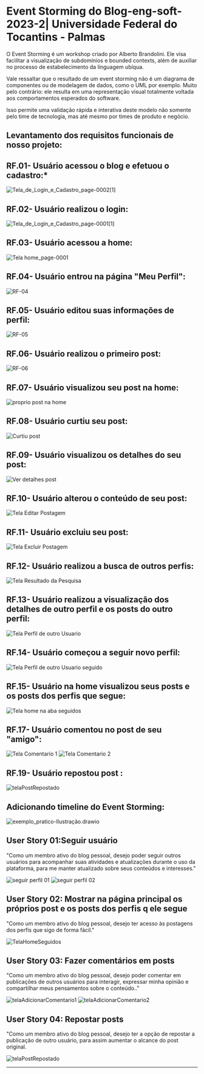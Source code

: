 # Event Storming do Blog-eng-soft-2023-2| Universidade Federal do Tocantins - Palmas

O Event Storming é um workshop criado por Alberto Brandolini. Ele visa facilitar a visualização de subdomínios e bounded contexts, além de auxiliar no processo de estabelecimento da linguagem ubíqua.

Vale ressaltar que o resultado de um event storming não é um diagrama de componentes ou de modelagem de dados, como o UML por exemplo. Muito pelo contrário: ele resulta em uma representação visual totalmente voltada aos comportamentos esperados do software.

Isso permite uma validação rápida e interativa deste modelo não somente pelo time de tecnologia, mas até mesmo por times de produto e negócio.


## Levantamento dos requisitos funcionais de nosso projeto: 

## RF.01- Usuário acessou o blog e efetuou o cadastro:*

![Tela_de_Login_e_Cadastro_page-0002[1]](https://github.com/Daniel-Noleto/IMGs-BlogPessoal/blob/main/Imagens%20do%20event%20storming/Tela_de_Login_e_Cadastro_page-0002%5B1%5D.png)

## RF.02- Usuário realizou o login:

![Tela_de_Login_e_Cadastro_page-0001[1]](https://github.com/Daniel-Noleto/IMGs-BlogPessoal/blob/main/Imagens%20do%20event%20storming/Tela_de_Login_e_Cadastro_page-0001%5B1%5D.png)

## RF.03- Usuário acessou a home:

![Tela home_page-0001](https://github.com/Daniel-Noleto/IMGs-BlogPessoal/blob/main/Imagens%20do%20event%20storming/Tela%20home_page-0001.png)

## RF.04- Usuário entrou na página "Meu Perfil":

![RF-04](https://github.com/Daniel-Noleto/IMGs-BlogPessoal/blob/main/Imagens%20do%20event%20storming/RF-04.png)

## RF.05- Usuário editou  suas informações de perfil:

![RF-05](https://github.com/Daniel-Noleto/IMGs-BlogPessoal/blob/main/Imagens%20do%20event%20storming/RF-05.png)


## RF.06- Usuário realizou o primeiro post:

![RF-06](https://github.com/Daniel-Noleto/IMGs-BlogPessoal/blob/main/Imagens%20do%20event%20storming/RF-06.png)

## RF.07- Usuário visualizou seu post na home:

![proprio post na home](https://github.com/Daniel-Noleto/IMGs-BlogPessoal/blob/main/Imagens%20do%20event%20storming/proprio%20post%20na%20home.png)

## RF.08- Usuário curtiu seu post:

![Curtiu post](https://github.com/Daniel-Noleto/IMGs-BlogPessoal/blob/main/Imagens%20do%20event%20storming/Curtiu%20post.png)

## RF.09- Usuário visualizou os detalhes do seu post:

![Ver detalhes post](https://github.com/Daniel-Noleto/IMGs-BlogPessoal/blob/main/Imagens%20do%20event%20storming/Ver%20detalhes%20post.png)


## RF.10- Usuário alterou o conteúdo de seu post:

![Tela Editar Postagem](https://github.com/Daniel-Noleto/IMGs-BlogPessoal/blob/main/Imagens%20do%20event%20storming/TelaEditarPostagem.png)

## RF.11- Usuário excluiu seu post:

![Tela Excluir Postagem](https://github.com/Daniel-Noleto/IMGs-BlogPessoal/blob/main/Imagens%20do%20event%20storming/TelaExcluirPostagem.png)

## RF.12- Usuário realizou a busca de outros perfis:

![Tela Resultado da Pesquisa](https://github.com/Daniel-Noleto/IMGs-BlogPessoal/blob/main/Imagens%20do%20event%20storming/TelaResultados.png)

## RF.13- Usuário realizou a visualização dos detalhes de outro perfil e os posts do outro perfil:

![Tela Perfil de outro Usuario](https://github.com/Daniel-Noleto/IMGs-BlogPessoal/blob/main/Imagens%20do%20event%20storming/telaPerfil.png)

## RF.14- Usuário começou a seguir novo perfil:

![Tela Perfil de outro Usuario seguido](https://github.com/Daniel-Noleto/IMGs-BlogPessoal/blob/main/Imagens%20do%20event%20storming/telaPerfilSeguido.png)

## RF.15- Usuário na home visualizou seus posts e os posts dos perfis que segue:

![Tela home na aba seguidos](https://github.com/Daniel-Noleto/IMGs-BlogPessoal/blob/main/Imagens%20do%20event%20storming/TelaHomeSeguidos.png)


## RF.17- Usuário comentou no post de seu "amigo":

![Tela Comentario 1](https://github.com/Daniel-Noleto/IMGs-BlogPessoal/blob/main/Imagens%20do%20event%20storming/AdicionarCometario01.png)
![Tela Comentario 2](https://github.com/Daniel-Noleto/IMGs-BlogPessoal/blob/main/Imagens%20do%20event%20storming/AdicionarCometario02.png)

## RF.19- Usuário repostou post :

![telaPostRepostado](https://github.com/Daniel-Noleto/IMGs-BlogPessoal/blob/main/Imagens%20do%20event%20storming/telaPostRepostado.png)

## Adicionando timeline do Event Storming:

![exemplo_pratico-Ilustração.drawio](https://github.com/Daniel-Noleto/IMGs-BlogPessoal/blob/main/Imagens%20do%20event%20storming/exemplo_pratico-Ilustra%C3%A7%C3%A3o.drawio.png)


## User Story 01:Seguir usuário
"Como um membro ativo do blog pessoal, desejo poder seguir outros usuários para acompanhar suas atividades e atualizações durante o uso da plataforma, para me manter atualizado sobre seus conteúdos e interesses."

![seguir perfil 01](https://github.com/Daniel-Noleto/IMGs-BlogPessoal/blob/main/Imagens%20do%20event%20storming/telaPerfil.png)
![seguir perfil 02](https://github.com/Daniel-Noleto/IMGs-BlogPessoal/blob/main/Imagens%20do%20event%20storming/telaPerfilSeguido.png)

## User Story 02: Mostrar na página principal os próprios post e os posts dos perfis q ele segue

"Como um membro ativo do blog pessoal, desejo ter acesso às postagens dos perfis que sigo de forma fácil."

![TelaHomeSeguidos](https://github.com/Daniel-Noleto/IMGs-BlogPessoal/blob/main/Imagens%20do%20event%20storming/TelaHomeSeguidos.png)

## User Story 03:  Fazer comentários em posts

"Como um membro ativo do blog pessoal, desejo poder comentar em publicações de outros usuários para interagir, expressar minha opinião e compartilhar meus pensamentos sobre o conteúdo.."

![telaAdicionarComentario1](https://github.com/Daniel-Noleto/IMGs-BlogPessoal/blob/main/Imagens%20do%20event%20storming/AdicionarCometario01.png)
![telaAdicionarComentario2](https://github.com/Daniel-Noleto/IMGs-BlogPessoal/blob/main/Imagens%20do%20event%20storming/AdicionarCometario02.png)


## User Story 04:  Repostar posts

"Como um membro ativo do blog pessoal, desejo ter a opção de repostar a publicação de outro usuário, para assim aumentar o alcance do post original.

![telaPostRepostado](https://github.com/Daniel-Noleto/IMGs-BlogPessoal/blob/main/Imagens%20do%20event%20storming/telaPostRepostado.png)




--------
